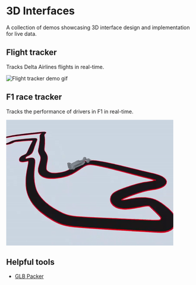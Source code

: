 # 3D Interfaces

A collection of demos showcasing 3D interface design and implementation for live
data.

## Flight tracker

Tracks Delta Airlines flights in real-time.

![Flight tracker demo gif](assets/flighttracker.gif)

## F1 race tracker

Tracks the performance of drivers in F1 in real-time.

![F1 race tracker demo gif](assets/f1.gif)

## Helpful tools

* [GLB Packer](https://glb-packer.glitch.me/)
